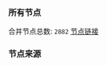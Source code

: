 ### 所有节点
合并节点总数: `2882`
[节点链接](https://raw.githubusercontent.com/rzhy1/11/master/sub/sub_merge_base64.txt)

### 节点来源